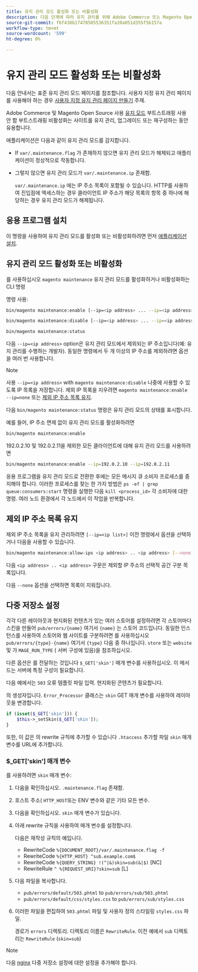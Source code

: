 ```yaml
---
title: 유지 관리 모드 활성화 또는 비활성화
description: 다음 단계에 따라 유지 관리를 위해 Adobe Commerce 또는 Magento Open Source 배포이 다운될 때 고객이 보게 되는 내용을 사용자 지정합니다.
source-git-commit: f6f438b17478505536351fa20a051d355f5b157a
workflow-type: tm+mt
source-wordcount: '599'
ht-degree: 0%

---
```



# 유지 관리 모드 활성화 또는 비활성화

다음 안내서는 표준 유지 관리 모드 페이지를 참조합니다. 사용자 지정 유지 관리 페이지를 사용해야 하는 경우 [사용자 지정 유지 관리 페이지 만들기](../../upgrade/troubleshooting/maintenance-mode-options.md) 주제.

Adobe Commerce 및 Magento Open Source 사용 [유지 모드](../../configuration/bootstrap/application-modes.md#maintenance-mode) 부트스트래핑 사용 안 함 부트스트래핑 비활성화는 사이트를 유지 관리, 업그레이드 또는 재구성하는 동안 유용합니다.

애플리케이션은 다음과 같이 유지 관리 모드를 감지합니다.

* If `var/.maintenance.flag` 가 존재하지 않으면 유지 관리 모드가 해제되고 애플리케이션이 정상적으로 작동합니다.
* 그렇지 않으면 유지 관리 모드가 `var/.maintenance.ip` 존재함.

   `var/.maintenance.ip` 에는 IP 주소 목록이 포함될 수 있습니다. HTTP를 사용하여 진입점에 액세스하는 경우 클라이언트 IP 주소가 해당 목록의 항목 중 하나에 해당하는 경우 유지 관리 모드가 해제됩니다.

## 응용 프로그램 설치

이 명령을 사용하여 유지 관리 모드를 활성화 또는 비활성화하려면 먼저 [애플리케이션 설치](../advanced.md).

## 유지 관리 모드 활성화 또는 비활성화

를 사용하십시오 `magento maintenance` 유지 관리 모드를 활성화하거나 비활성화하는 CLI 명령

명령 사용:

```bash
bin/magento maintenance:enable [--ip=<ip address> ... --ip=<ip address>] | [ip=none]
```

```bash
bin/magento maintenance:disable [--ip=<ip address> ... --ip=<ip address>] | [ip=none]
```

```bash
bin/magento maintenance:status
```

다음 `--ip=<ip address>` option은 유지 관리 모드에서 제외되는 IP 주소입니다(예: 유지 관리를 수행하는 개발자). 동일한 명령에서 두 개 이상의 IP 주소를 제외하려면 옵션을 여러 번 사용합니다.

>[!NOTE]
>
>사용 `--ip=<ip address>` with `magento maintenance:disable` 나중에 사용할 수 있도록 IP 목록을 저장합니다. 제외 IP 목록을 지우려면 `magento maintenance:enable --ip=none` 또는 [제외 IP 주소 목록 유지](#maintain-the-list-of-exempt-ip-addresses).

다음 `bin/magento maintenance:status` 명령은 유지 관리 모드의 상태를 표시합니다.

예를 들어, IP 주소 면제 없이 유지 관리 모드를 활성화하려면

```bash
bin/magento maintenance:enable
```

192.0.2.10 및 192.0.2.11을 제외한 모든 클라이언트에 대해 유지 관리 모드를 사용하려면

```bash
bin/magento maintenance:enable --ip=192.0.2.10 --ip=192.0.2.11
```

응용 프로그램을 유지 관리 모드로 전환한 후에는 모든 메시지 큐 소비자 프로세스를 중지해야 합니다.
이러한 프로세스를 찾는 한 가지 방법은 `ps -ef | grep queue:consumers:start` 명령을 실행한 다음 `kill <process_id>` 각 소비자에 대한 명령. 여러 노드 환경에서 각 노드에서 이 작업을 반복합니다.

## 제외 IP 주소 목록 유지

제외 IP 주소 목록을 유지 관리하려면 `[--ip=<ip list>]` 이전 명령에서 옵션을 선택하거나 다음을 사용할 수 있습니다.

```bash
bin/magento maintenance:allow-ips <ip address> .. <ip address> [--none]
```

다음 `<ip address> .. <ip address>` 구문은 제외할 IP 주소의 선택적 공간 구분 목록입니다.

다음 `--none` 옵션을 선택하면 목록이 지워집니다.

## 다중 저장소 설정

각각 다른 레이아웃과 현지화된 컨텐츠가 있는 여러 스토어를 설정하려면 각 스토어마다 스킨을 만들어 `pub/errors/{name}` 여기서 `{name}` 는 스토어 코드입니다. 동일한 인스턴스를 사용하여 스토어와 웹 사이트를 구분하려면 를 사용하십시오 `pub/errors/{type}-{name}` 여기서 `{type}` 다음 중 하나입니다. `store` 또는 `website` 및 가 `MAGE_RUN_TYPE` ( 서버 구성에 있음)을 참조하십시오.

다른 옵션은 를 전달하는 것입니다 `$_GET['skin']` 매개 변수를 사용하십시오. 이 메서드는 서버에 특정 구성이 필요합니다.

다음 예에서는 `503` 오류 템플릿 파일 입력. 현지화된 콘텐츠가 필요합니다.

의 생성자입니다. `Error_Processor` 클래스는 `skin` GET 매개 변수를 사용하여 레이아웃을 변경합니다.

```php
if (isset($_GET['skin'])) {
    $this->_setSkin($_GET['skin']);
}
```

또한, 이 값은 의 rewrite 규칙에 추가할 수 있습니다 `.htaccess` 추가할 파일 `skin` 매개 변수를 URL에 추가합니다.

### $_GET[&#39;skin&#39;] 매개 변수

를 사용하려면 `skin` 매개 변수:

1. 다음을 확인하십시오. `.maintenance.flag` 존재함.
1. 호스트 주소( `HTTP_HOST`또는 ENV 변수와 같은 기타 모든 변수.
1. 다음을 확인하십시오. `skin` 매개 변수가 있습니다.
1. 아래 rewrite 규칙을 사용하여 매개 변수를 설정합니다.

   다음은 재작성 규칙의 예입니다.

   * RewriteCode `%{DOCUMENT_ROOT}/var/.maintenance.flag -f`
   * RewriteCode `%{HTTP_HOST} ^sub.example.com$`
   * RewriteCode `%{QUERY_STRING} !(^|&)skin=sub(&|$)` [NC]
   * RewriteRule `^ %{REQUEST_URI}?skin=sub` [L]

1. 다음 파일을 복사합니다.

   * `pub/errors/default/503.phtml` to `pub/errors/sub/503.phtml`
   * `pub/errors/default/css/styles.css` to `pub/errors/sub/styles.css`

1. 이러한 파일을 편집하여 `503.phtml` 파일 및 사용자 정의 스타일링 `styles.css` 파일.

   경로가 `errors` 디렉토리. 디렉토리 이름은 `RewriteRule`. 이전 예에서 `sub` 디렉토리는 `RewriteRule` (`skin=sub`)

>[!NOTE]
>
>다음 [nginx](../../configuration/multi-sites/ms-nginx.md) 다중 저장소 설정에 대한 설정을 추가해야 합니다.
